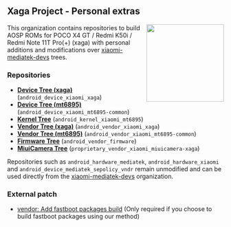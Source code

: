 ## Xaga Project - Personal extras
<img align="right" width="180" height="180" src="https://camo.githubusercontent.com/5b983921617d1bc2bf4aeb8a47f66d740124e6da8f7399ff82ae4a98a3eb4db2/68747470733a2f2f63646e2e636e626a302e6664732e6170692e6d692d696d672e636f6d2f6232632d73686f706170692d706d732f706d735f313635333338343536382e353639383538382e706e67">

This organization contains repositories to build AOSP ROMs for POCO X4 GT / Redmi K50i / Redmi Note 11T Pro(+) (xaga) with personal additions and modifications over [xiaomi-mediatek-devs](https://github.com/xiaomi-mediatek-devs) trees.

### Repositories
* [**Device Tree (xaga)**](https://github.com/XagaForge/android_device_xiaomi_xaga.git) (`android_device_xiaomi_xaga`)
* [**Device Tree (mt6895)**](https://github.com/XagaForge/android_device_xiaomi_mt6895-common.git) (`android_device_xiaomi_mt6895-common`)
* [**Kernel Tree**](https://github.com/XagaForge/android_kernel_xiaomi_mt6895.git) (`android_kernel_xiaomi_mt6895`)
* [**Vendor Tree (xaga)**](https://gitlab.com/priiii1808/android_vendor_xiaomi_xaga.git) (`android_vendor_xiaomi_xaga`)
* [**Vendor Tree (mt6895)**](https://github.com/XagaForge/android_vendor_xiaomi_mt6895-common.git) (`android_vendor_xiaomi_mt6895-common`)
* [**Firmware Tree**](https://github.com/XagaForge/android_vendor_firmware.git) (`android_vendor_firmware`)
* [**MiuiCamera Tree**](https://gitlab.com/priiii1808/proprietary_vendor_xiaomi_miuicamera-xaga.git) (`proprietary_vendor_xiaomi_miuicamera-xaga`)

Repositories such as `android_hardware_mediatek`, `android_hardware_xiaomi` and `android_device_mediatek_sepolicy_vndr` remain unmodified and can be used directly from the [xiaomi-mediatek-devs](https://github.com/xiaomi-mediatek-devs) organization.


### External patch
* [vendor: Add fastboot packages build](https://github.com/AresOS-UDC/vendor_lineage/commit/19afe7c7e98c9ff5f57c57d09edfa954142e65b6) (Only required if you choose to build fastboot packages using our method)
